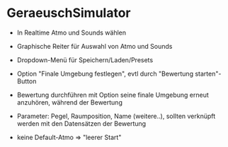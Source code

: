 # GeraeuschSimulator

- In Realtime Atmo und Sounds wählen

- Graphische Reiter für Auswahl von Atmo und Sounds

- Dropdown-Menü für Speichern/Laden/Presets

- Option "Finale Umgebung festlegen", evtl durch "Bewertung starten"-Button

- Bewertung durchführen mit Option seine finale Umgebung erneut anzuhören,
	während der Bewertung

- Parameter: Pegel, Raumposition, Name (weitere..), sollten verknüpft werden
	mit den Datensätzen der Bewertung

- keine Default-Atmo => "leerer Start" 

